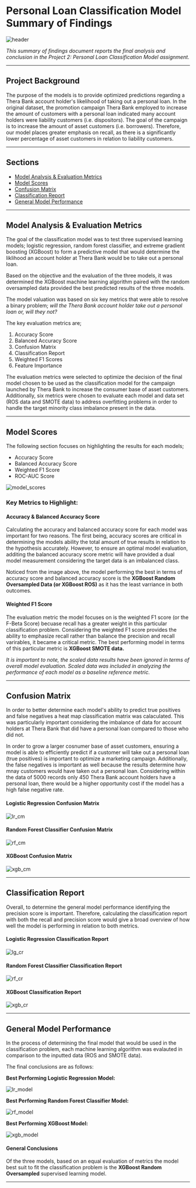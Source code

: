# Personal Loan Classification Model Summary of Findings

![header](images/summaryoffindings_img.png)

*This summary of findings document reports the final analysis and conclusion in the Project 2: Personal Loan Classification Model assignment.* 

---

## Project Background

The purpose of the models is to provide optimized predictions regarding a Thera Bank account holder's likelihood of taking out a personal loan. In the original dataset, the promotion campaign Thera Bank employed to increase the amount of customers with a personal loan indicated many account holders were liability customers (i.e. dispositors). The goal of the campaign is to increase the amount of asset customers (i.e. borrowers). Therefore, our model places greater emphasis on recall, as there is a significantly lower percentage of asset customers in relation to liability customers.

---

## Sections

- [Model Analysis & Evaluation Metrics](#Model-Analysis-&-Evaluation-Metrics)
- [Model Scores](#Model-Scores)
- [Confusion Matrix](#Confusion-Matrix)
- [Classification Report](#Classification-Report)
- [General Model Performance](#General-Model-Performance)

---

## Model Analysis & Evaluation Metrics  

The goal of the classification model was to test three supervised learning models; logistic regression, random forest classifier, and extreme gradient boosting (XGBoost) to form a predictive model that would determine the liklihood an account holder at Thera Bank would be to take out a personal loan. 

Based on the objective and the evaluation of the three models, it was determined the XGBoost machine learning algorithm paired with the random oversampled data provided the best predicted results of the three models. 

The model valuation was based on six key metrics that were able to resolve a binary problem; *will the Thera Bank account holder take out a personal loan or, will they not?* 

The key evaluation metrics are; 

1. Accuracy Score
2. Balanced Accuracy Score
3. Confusion Matrix
4. Classification Report
5. Weighted F1 Scores
6. Feature Importance 

The evaluation metrics were selected to optimize the decision of the final model chosen to be used as the classification model for the campaign launched by Thera Bank to increase the consumer base of asset customers. Additionally, six metrics were chosen to evaluate each model and data set (ROS data and SMOTE data) to address overfitting problems in order to handle the target minority class imbalance present in the data. 

---

## Model Scores

The following section focuses on highlighting the results for each models;

- Accuracy Score
- Balanced Accuracy Score
- Weighted F1 Score
- ROC-AUC Score

![model_scores](images/model_scores_img.png)

### Key Metrics to Highlight: 

#### Accuracy & Balanced Accuracy Score

Calculating the accuracy and balanced accuracy score for each model was important for two reasons. The first being, accuracy scores are critical in determining the models ability the total amount of true results in relation to the hypothesis accurately. However, to ensure an optimal model evaluation, additing the balanced accuracy score metric will have provided a dual model measurement considering the target data is an imbalanced class. 

Noticed from the image above, the model performing the best in terms of accuracy score and balanced accuracy score is the **XGBoost Random Oversampled Data (or XGBoost ROS)** as it has the least varriance in both outcomes. 

#### Weighted F1 Score

The evaluation metric the model focuses on is the weighted F1 score (or the F-Beta Score) becuase recall has a greater weight in this particular classification problem. Considering the weighted F1 score provides the ability to emphasize recall rather than balance the precision and recall varirables, it became a critical metric. The best performing model in terms of this particular metric is **XGBoost SMOTE data.** 

*It is important to note, the scaled data results have been ignored in terms of overall model evaluation. Scaled data was included in analyzing the performance of each model as a baseline reference metric.* 

--- 

## Confusion Matrix 

In order to better determine each model's ability to predict true positives and false negatives a heat map classification matrix was calaculated. This was particularly important considering the imbalance of data for account holders at Thera Bank that did have a personal loan compared to those who did not. 

In order to grow a larger cosnumer base of asset customers, ensuring a model is able to efficiently predict if a customer will take out a personal loan (true positives) is important to optimize a marketing campaign. Additionally, the false negatives is important as well because the results determine how mnay customers would have taken out a personal loan. Considering within the data of 5000 records only 450 Thera Bank account holders have a personal loan, there would be a higher opportunity cost if the model has a high false negative rate. 

#### Logistic Regression Confusion Matrix

![lr_cm](images/log_conf_matrix.jpg)

#### Random Forest Classifier Confusion Matrix

![rf_cm](images/rf_conf_matrix.jpg)

#### XGBoost Confusion Matrix

![xgb_cm](images/xgb_conf_matrix.jpg)

---

## Classification Report 

Overall, to determine the general model performance identifying the precision score is important. Therefore, calculating the classification report with both the recall and precision score would give a broad overview of how well the model is performing in relation to both metrics. 

#### Logistic Regression Classification Report

![lg_cr](images/lg_classificationreport.png)

#### Random Forest Classifier Classification Report

![rf_cr](images/rf_classificationreport.png)

#### XGBoost Classification Report

![xgb_cr](images/xgb_classificationreport.png)

---

## General Model Performance 

In the process of determining the final model that would be used in the classification problem, each machine learning algorithm was evalauted in comparison to the inputted data (ROS and SMOTE data). 

The final conclusions are as follows:

**Best Performing Logistic Regression Model:**

![lr_model](images/lr_selectedmodel.png)

**Best Performing Random Forest Classifier Model:**

![rf_model](images/rf_selectedmodel.png)

**Best Performing XGBoost Model:**

![xgb_model](images/xgb_selectedmodel.png)

#### General Conclusions 

Of the three models, based on an equal evaluation of metrics the model best suit to fit the classification problem is the **XGBoost Random Oversampled** supervised learning model. 

---







